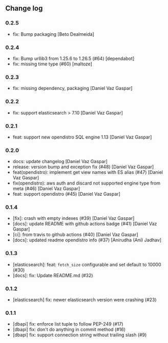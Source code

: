 ## Change log

### 0.2.5

- fix: Bump packaging [Beto Dealmeida]

### 0.2.4

- fix: Bump urllib3 from 1.25.6 to 1.26.5 (#64) [dependabot]
- fix: missing time type (#60) [maltoze]

### 0.2.3

- fix: missing dependency, packaging [Daniel Vaz Gaspar]

### 0.2.2

- fix: support elasticsearch > 7.10 [Daniel Vaz Gaspar]

### 0.2.1

- feat: support new opendistro SQL engine 1.13 [Daniel Vaz Gaspar]

### 0.2.0

- docs: update changelog [Daniel Vaz Gaspar]
- release: version bump and exception fix (#48)  [Daniel Vaz Gaspar]
- feat(opendistro): implement get view names with ES alias (#47)  [Daniel Vaz Gaspar]
- fix(opendistro): aws auth and discard not supported engine type from meta (#46)  [Daniel Vaz Gaspar]
- feat: support opendistro (#45) [Daniel Vaz Gaspar]

### 0.1.4

- [fix]: crash with empty indexes (#39) [Daniel Vaz Gaspar]
- [docs]: update README with github actions badge (#41) [Daniel Vaz Gaspar]
- [ci]: from travis to github actions (#40) [Daniel Vaz Gaspar]
- [docs]: updated readme opendistro info (#37) [Anirudha (Ani) Jadhav]

### 0.1.3

- [elasticsearch]: feat: `fetch_size` configurable and set default to 10000 (#30) 
- [docs]: fix: Update README.md (#32)

### 0.1.2

- [elasticsearch] fix: newer elasticsearch version were crashing (#23)

### 0.1.1

- [dbapi] fix: enforce list tuple to follow PEP-249 (#17)
- [dbapi] fix: don't do anything in commit method (#16)
- [dbapi] fix: support connection string without trailing slash (#9)
